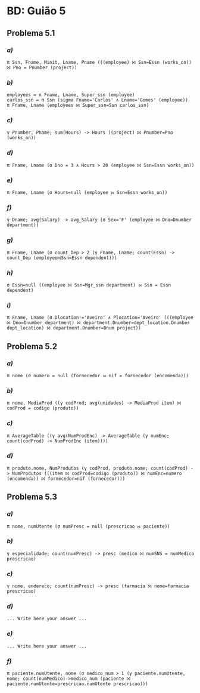 # BD: Guião 5

## ​Problema 5.1

### *a)*

```
π Ssn, Fname, Minit, Lname, Pname (((employee) ⨝ Ssn=Essn (works_on)) ⨝ Pno = Pnumber (project))  
```

### *b)*

```
employees = π Fname, Lname, Super_ssn (employee)
carlos_ssn = π Ssn (sigma Fname='Carlos' ∧ Lname='Gomes' (employee))
π Fname, Lname (employees ⨝ Super_ssn=Ssn carlos_ssn)
```

### *c)*

```
γ Pnumber, Pname; sum(Hours) -> Hours ((project) ⨝ Pnumber=Pno (works_on))
```

### *d)*

```
π Fname, Lname (σ Dno = 3 ∧ Hours > 20 (employee ⨝ Ssn=Essn works_on))
```

### *e)*

```
π Fname, Lname (σ Hours=null (employee ⟕ Ssn=Essn works_on))
```

### *f)*

```
γ Dname; avg(Salary) -> avg_Salary (σ Sex='F' (employee ⨝ Dno=Dnumber department))
```

### *g)*

```
π Fname, Lname (σ count_Dep > 2 (γ Fname, Lname; count(Essn) -> count_Dep (employee⨝Ssn=Essn dependent)))
```

### *h)*

```
σ Essn=null ((employee ⨝ Ssn=Mgr_ssn department) ⟕ Ssn = Essn dependent)
```

### *i)*

```
π Fname, Lname (σ Dlocation!='Aveiro' ∧ Plocation='Aveiro' (((employee ⨝ Dno=Dnumber department) ⨝ department.Dnumber=dept_location.Dnumber dept_location) ⨝ department.Dnumber=Dnum project))
```

## ​Problema 5.2

### *a)*

```
π nome (σ numero = null (fornecedor ⟕ nif = fornecedor (encomenda)))
```

### *b)*

```
π nome, MediaProd ((γ codProd; avg(unidades) -> MediaProd item) ⨝ codProd = codigo (produto))
```

### *c)*

```
π AverageTable ((γ avg(NumProdEnc) -> AverageTable (γ numEnc; count(codProd) -> NumProdEnc (item))))
```

### *d)*

```
π produto.nome, NumProdutos (γ codProd, produto.nome; count(codProd) -> NumProdutos (((item ⨝ codProd=codigo (produto)) ⨝ numEnc=numero (encomenda)) ⨝ fornecedor=nif (fornecedor)))
```

## ​Problema 5.3

### *a)*

```
π nome, numUtente (σ numPresc = null (prescricao ⟖ paciente))
```

### *b)*

```
γ especialidade; count(numPresc) -> presc (medico ⨝ numSNS = numMedico prescricao)
```

### *c)*

```
γ nome, endereco; count(numPresc) -> presc (farmacia ⨝ nome=farmacia prescricao)
```

### *d)*

```
... Write here your answer ...
```

### *e)*

```
... Write here your answer ...
```

### *f)*

```
π paciente.numUtente, nome (σ medico_num > 1 (γ paciente.numUtente, nome; count(numMedico)->medico_num (paciente ⨝ paciente.numUtente=prescricao.numUtente prescricao)))
```
